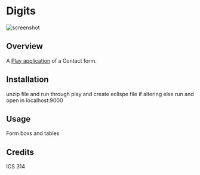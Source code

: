 Digits
===========
![screenshot](https://raw.github.com/brentmy/digits/Attempt-1/doc/screen.png)

Overview
------------
A [Play application](http://www.playframework.com/) of a Contact form.


Installation
---------------
unzip file and run through play and create eclispe file if altering else run and open in
localhost:9000


Usage
------------
Form boxs and tables

Credits
-------------
ICS 314
